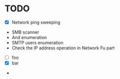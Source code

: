 # TODO

- [x] Network ping sweeping
- SMB scanner
- And enumeration
- SMTP users enumeration
- Check the IP address operation in Network Fu part

* [ ] foo
* [x] bar
* 
